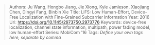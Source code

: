 > Authors: Ju Wang, Hongbo Jiang, Jie Xiong, Kyle Jamieson, Xiaojiang Chen, Dingyi Fang, Binbin Xie
> Title: LiFS: Low Human-Effort, Device-Free Localization with Fine-Grained Subcarrier Information
> Year: 2016
> Url: https://doi.org/10.1145/2973750.2973776
> Keywords: device-free localization, channel state information, multipath, power fading model, low human-effort
> Series: MobiCom '16
> Tags: *Define your own tags here, separate by comma*